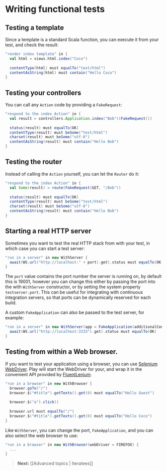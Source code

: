 # Writing functional tests

## Testing a template

Since a template is a standard Scala function, you can execute it from your test, and check the result:

```scala
"render index template" in {
  val html = views.html.index("Coco")
  
  contentType(html) must equalTo("text/html")
  contentAsString(html) must contain("Hello Coco")
}
```

## Testing your controllers

You can call any `Action` code by providing a `FakeRequest`:

```scala
"respond to the index Action" in {
  val result = controllers.Application.index("Bob")(FakeRequest())
  
  status(result) must equalTo(OK)
  contentType(result) must beSome("text/html")
  charset(result) must beSome("utf-8")
  contentAsString(result) must contain("Hello Bob")
}
```

## Testing the router

Instead of calling the `Action` yourself, you can let the `Router` do it:

```scala
"respond to the index Action" in {
  val Some(result) = route(FakeRequest(GET, "/Bob"))
  
  status(result) must equalTo(OK)
  contentType(result) must beSome("text/html")
  charset(result) must beSome("utf-8")
  contentAsString(result) must contain("Hello Bob")
}
```

## Starting a real HTTP server

Sometimes you want to test the real HTTP stack from with your test, in which case you can start a test server:

```scala
"run in a server" in new WithServer {
  await(WS.url("http://localhost:" + port).get).status must equalTo(OK)
}
```

The `port` value contains the port number the server is running on, by default this is 19001, however you can change
this either by passing the port into the with `WithServer` constructor, or by setting the system property
`testserver.port`.  This can be useful for integrating with continuous integration servers, so that ports can be
dynamically reserved for each build.

A custom `FakeApplication` can also be passed to the test server, for example:

```scala
"run in a server" in new WithServer(app = FakeApplication(additionalConfiguration = inMemoryDatabase), port = 3333) {
  await(WS.url("http://localhost:3333").get).status must equalTo(OK)
}
```

## Testing from within a Web browser.

If you want to test your application using a browser, you can use [Selenium WebDriver](http://code.google.com/p/selenium/?redir=1). Play will start the WebDriver for your, and wrap it in the convenient API provided by [FluentLenium](https://github.com/FluentLenium/FluentLenium).

```scala
"run in a browser" in new WithBrowser {
  browser.goTo("/")
  browser.$("#title").getTexts().get(0) must equalTo("Hello Guest")
    
  browser.$("a").click()
    
  browser.url must equalTo("/")
  browser.$("#title").getTexts().get(0) must equalTo("Hello Coco")
}
```

Like `WithServer`, you can change the port, `FakeApplication`, and you can also select the web browser to use:

```scala
"run in a browser" in new WithBrowser(webDriver = FIREFOX) {
  ...
}
```

> **Next:** [[Advanced topics | Iteratees]]
